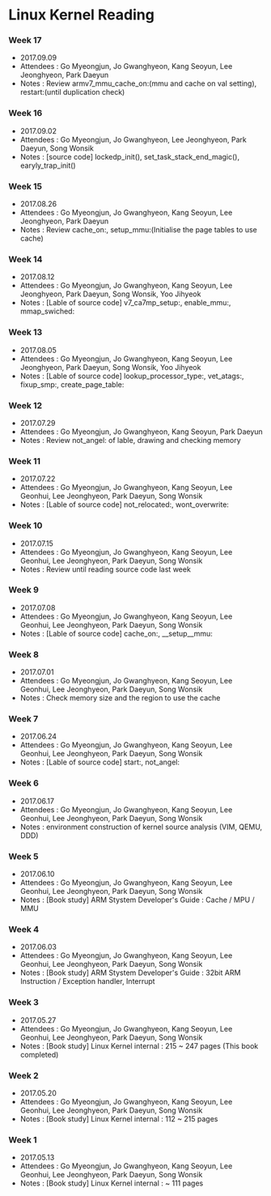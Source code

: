 # Linux Kernel Reading

### Week 17
- 2017.09.09
- Attendees : Go Myeongjun, Jo Gwanghyeon, Kang Seoyun, Lee Jeonghyeon, Park Daeyun
- Notes : Review armv7_mmu_cache_on:(mmu and cache on val setting), restart:(until duplication check)

### Week 16
- 2017.09.02
- Attendees : Go Myeongjun, Jo Gwanghyeon, Lee Jeonghyeon, Park Daeyun, Song Wonsik
- Notes : [source code] lockedp_init(), set_task_stack_end_magic(), earyly_trap_init() 

### Week 15
- 2017.08.26
- Attendees : Go Myeongjun, Jo Gwanghyeon, Kang Seoyun, Lee Jeonghyeon, Park Daeyun
- Notes : Review cache_on:, setup_mmu:(Initialise the page tables to use cache)

### Week 14
- 2017.08.12
- Attendees : Go Myeongjun, Jo Gwanghyeon, Kang Seoyun, Lee Jeonghyeon, Park Daeyun, Song Wonsik, Yoo Jihyeok
- Notes : [Lable of source code] v7_ca7mp_setup:, enable_mmu:, mmap_swiched:

### Week 13
- 2017.08.05
- Attendees : Go Myeongjun, Jo Gwanghyeon, Kang Seoyun, Lee Jeonghyeon, Park Daeyun, Song Wonsik, Yoo Jihyeok
- Notes : [Lable of source code] lookup_processor_type:, vet_atags:, fixup_smp:, create_page_table:

### Week 12
- 2017.07.29
- Attendees : Go Myeongjun, Jo Gwanghyeon, Kang Seoyun, Park Daeyun
- Notes : Review not_angel: of lable, drawing and checking memory

### Week 11
- 2017.07.22
- Attendees : Go Myeongjun, Jo Gwanghyeon, Kang Seoyun, Lee Geonhui, Lee Jeonghyeon, Park Daeyun, Song Wonsik
- Notes : [Lable of source code] not_relocated:, wont_overwrite:

### Week 10
- 2017.07.15
- Attendees : Go Myeongjun, Jo Gwanghyeon, Kang Seoyun, Lee Geonhui, Lee Jeonghyeon, Park Daeyun, Song Wonsik
- Notes : Review until reading source code last week

### Week 9
- 2017.07.08
- Attendees : Go Myeongjun, Jo Gwanghyeon, Kang Seoyun, Lee Geonhui, Lee Jeonghyeon, Park Daeyun, Song Wonsik
- Notes : [Lable of source code] cache_on:, __setup__mmu:

### Week 8
- 2017.07.01
- Attendees : Go Myeongjun, Jo Gwanghyeon, Kang Seoyun, Lee Geonhui, Lee Jeonghyeon, Park Daeyun, Song Wonsik
- Notes : Check memory size and the region to use the cache

### Week 7
- 2017.06.24
- Attendees : Go Myeongjun, Jo Gwanghyeon, Kang Seoyun, Lee Geonhui, Lee Jeonghyeon, Park Daeyun, Song Wonsik
- Notes : [Lable of source code] start:, not_angel:

### Week 6
- 2017.06.17
- Attendees : Go Myeongjun, Jo Gwanghyeon, Kang Seoyun, Lee Geonhui, Lee Jeonghyeon, Park Daeyun, Song Wonsik
- Notes : environment construction of kernel source analysis (VIM, QEMU, DDD)

### Week 5
- 2017.06.10
- Attendees : Go Myeongjun, Jo Gwanghyeon, Kang Seoyun, Lee Geonhui, Lee Jeonghyeon, Park Daeyun, Song Wonsik
- Notes : [Book study] ARM Stystem Developer's Guide : Cache / MPU / MMU

### Week 4
- 2017.06.03
- Attendees : Go Myeongjun, Jo Gwanghyeon, Kang Seoyun, Lee Geonhui, Lee Jeonghyeon, Park Daeyun, Song Wonsik
- Notes : [Book study] ARM Stystem Developer's Guide : 32bit ARM Instruction / Exception handler, Interrupt

### Week 3
- 2017.05.27
- Attendees : Go Myeongjun, Jo Gwanghyeon, Kang Seoyun, Lee Geonhui, Lee Jeonghyeon, Park Daeyun, Song Wonsik
- Notes : [Book study] Linux Kernel internal : 215 ~ 247 pages (This book completed)

### Week 2
- 2017.05.20
- Attendees : Go Myeongjun, Jo Gwanghyeon, Kang Seoyun, Lee Geonhui, Lee Jeonghyeon, Park Daeyun, Song Wonsik
- Notes : [Book study] Linux Kernel internal : 112 ~ 215 pages

### Week 1
- 2017.05.13
- Attendees : Go Myeongjun, Jo Gwanghyeon, Kang Seoyun, Lee Geonhui, Lee Jeonghyeon, Park Daeyun, Song Wonsik
- Notes : [Book study] Linux Kernel internal : ~ 111 pages
